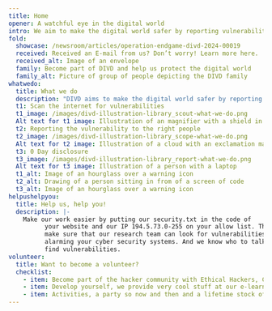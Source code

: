 ```yaml
---
title: Home
opener: A watchful eye in the digital world
intro: We aim to make the digital world safer by reporting vulnerabilities we find in digital systems to the people who can fix them.
fold:
  showcase: /newsroom/articles/operation-endgame-divd-2024-00019
  received: Received an E-mail from us? Don’t worry! Learn more here.
  received_alt: Image of an envelope
  family: Become part of DIVD and help us protect the digital world
  family_alt: Picture of group of people depicting the DIVD family
whatwedo:
  title: What we do
  description: "DIVD aims to make the digital world safer by reporting vulnerabilities we find in digital systems to the people who can fix them. We have a global reach, but do it Dutch style: open, honest, collaborative, and for free."
  t1: Scan the internet for vulnerabilities
  t1_image: /images/divd-illustration-library_scout-what-we-do.png
  Alt text for t1 image: Illustration of an magnifier with a shield in the middle that contains an exclamation mark
  t2: Reporting the vulnerability to the right people
  t2_image: /images/divd-illustration-library_scope-what-we-do.png
  Alt text for t2 image: Illustration of a cloud with an exclamation mark
  t3: 0 Day disclosure
  t3_image: /images/divd-illustration-library_report-what-we-do.png
  Alt text for t3 image: Illustration of a person with a laptop
  t1_alt: Image of an hourglass over a warning icon
  t2_alt: Drawing of a person sitting in from of a screen of code
  t3_alt: Image of an hourglass over a warning icon
helpushelpyou:
  title: Help us, help you!
  description: |-
    Make our work easier by putting our security.txt in the code of
          your website and our IP 194.5.73.0-255 on your allow list. This way you
          make sure that our research team can look for vulnerabilities without
          alarming your cyber security systems. And we know who to talk to when we
          find vulnerabilities.
volunteer:
  title: Want to become a volunteer?
  checklist:
    - item: Become part of the hacker community with Ethical Hackers, CISO's & researchers
    - item: Develop yourself, we provide very cool stuff at our e-learningplatform
    - item: Activities, a party so now and then and a lifetime stock of DIVD stickers & other merch
---
```

